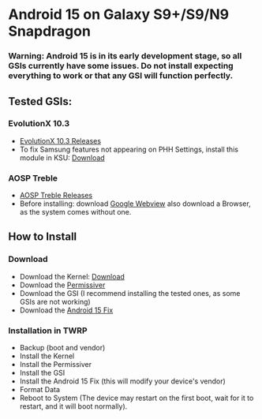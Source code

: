 # Android 15 on Galaxy S9+/S9/N9 Snapdragon

### Warning: Android 15 is in its early development stage, so all GSIs currently have some issues. Do not install expecting everything to work or that any GSI will function perfectly.

## Tested GSIs:

### EvolutionX 10.3
- [EvolutionX 10.3 Releases](https://github.com/mytja/treble_evo/releases)
- To fix Samsung features not appearing on PHH Settings, install this module in KSU: [Download](https://github.com/Andrey0800770/kernel-build/raw/refs/heads/main/TrebleGSIProps_1.1.zip)

### AOSP Treble
- [AOSP Treble Releases](https://github.com/TrebleDroid/treble_experimentations/releases)
- Before installing: download [Google Webview](https://www.apkmirror.com/apk/google-inc/android-system-webview/android-system-webview-132-0-6834-165-release/android-system-webview-132-0-6834-165-androi...) also download a Browser, as the system comes without one. 

## How to Install

### Download
- Download the Kernel: [Download](https://github.com/backslashxx/KernelSU/releases)
- Download the [Permissiver](https://sourceforge.net/projects/sgsi137/files/Permissiver%20v5.zip/download)
- Download the GSI (I recommend installing the tested ones, as some GSIs are not working)
- Download the [Android 15 Fix](https://github.com/Andrey0800770/kernel-build/raw/refs/heads/main/Android-15-Fix.zip)

### Installation in TWRP
- Backup (boot and vendor)
- Install the Kernel
- Install the Permissiver
- Install the GSI
- Install the Android 15 Fix (this will modify your device's vendor)
- Format Data
- Reboot to System (The device may restart on the first boot, wait for it to restart, and it will boot normally).
